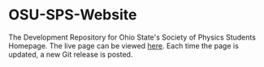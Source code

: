 # OSU-SPS-Website

The Development Repository for Ohio State's Society of Physics Students Homepage. The live page can be viewed [here](http://www.physics.ohio-state.edu/sps/test/). Each time the page is updated, a new Git release is posted.
